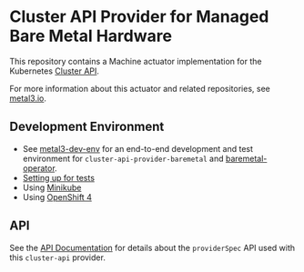 # Cluster API Provider for Managed Bare Metal Hardware

This repository contains a Machine actuator implementation for the
Kubernetes [Cluster API](https://github.com/kubernetes-sigs/cluster-api/).

For more information about this actuator and related repositories, see
[metal3.io](http://metal3.io/).

## Development Environment

* See [metal3-dev-env](https://github.com/metal3-io/metal3-dev-env) for an
  end-to-end development and test environment for
  `cluster-api-provider-baremetal` and
  [baremetal-operator](https://github.com/metal3-io/baremetal-operator).
* [Setting up for tests](docs/dev/setup.md)
* Using [Minikube](docs/dev/minikube.md)
* Using [OpenShift 4](docs/dev/openshift.md)

## API

See the [API Documentation](docs/api.md) for details about the `providerSpec`
API used with this `cluster-api` provider.
